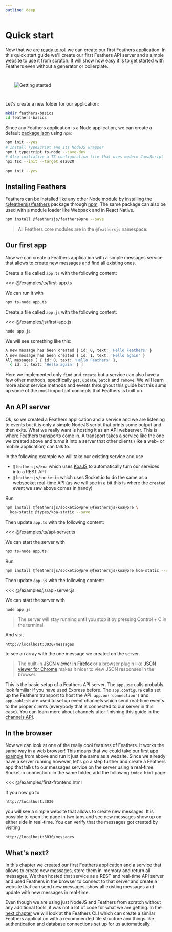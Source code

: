 ```yaml
---
outline: deep
---
```


# Quick start

Now that we are [ready to roll](./setup.md) we can create our first Feathers application. In this quick start guide we'll create our first Feathers API server and a simple website to use it from scratch. It will show how easy it is to get started with Feathers even without a generator or boilerplate.

<img style="margin: 2em;" src="/img/main-character-bench.svg" alt="Getting started">

Let's create a new folder for our application:

```sh
mkdir feathers-basics
cd feathers-basics
```

Since any Feathers application is a Node application, we can create a default [package.json](https://docs.npmjs.com/files/package.json) using `npm`:

<Tabs>

<Tab name="TypeScript" global-id="ts">

```sh
npm init --yes
# Install TypeScript and its NodeJS wrapper
npm i typescript ts-node --save-dev
# Also initialize a TS configuration file that uses modern JavaScript
npx tsc --init --target es2020
```

</Tab>

<Tab name="JavaScript" global-id="js">

```sh
npm init --yes
```

</Tab>

</Tabs>

## Installing Feathers

Feathers can be installed like any other Node module by installing the [@feathersjs/feathers](https://www.npmjs.com/package/@feathersjs/feathers) package through [npm](https://www.npmjs.com). The same package can also be used with a module loader like Webpack and in React Native.

```sh
npm install @feathersjs/feathers@pre --save
```

<BlockQuote type="note">

All Feathers core modules are in the `@feathersjs` namespace.

</BlockQuote>

## Our first app

Now we can create a Feathers application with a simple messages service that allows to create new messages and find all existing ones.

<Tabs>

<Tab name="TypeScript" global-id="ts" class="pt-0.5">

Create a file called `app.ts` with the following content:

<<< @/examples/ts/first-app.ts

We can run it with

```sh
npx ts-node app.ts
```

</Tab>
<Tab name="JavaScript" global-id="js" class="pt-0.5">

Create a file called `app.js` with the following content:

<<< @/examples/js/first-app.js

```sh
node app.js
```

</Tab>

</Tabs>

We will see something like this:

```sh
A new message has been created { id: 0, text: 'Hello Feathers' }
A new message has been created { id: 1, text: 'Hello again' }
All messages [ { id: 0, text: 'Hello Feathers' },
  { id: 1, text: 'Hello again' } ]
```

Here we implemented only `find` and `create` but a service can also have a few other methods, specifically `get`, `update`, `patch` and `remove`. We will learn more about service methods and events throughout this guide but this sums up some of the most important concepts that Feathers is built on.

## An API server

Ok, so we created a Feathers application and a service and we are listening to events but it is only a simple NodeJS script that prints some output and then exits. What we really want is hosting it as an API webserver. This is where Feathers transports come in. A transport takes a service like the one we created above and turns it into a server that other clients (like a web- or mobile application) can talk to.

In the following example we will take our existing service and use

- `@feathersjs/koa` which uses [KoaJS](https://koajs.com/) to automatically turn our services into a REST API
- `@feathersjs/socketio` which uses Socket.io to do the same as a websocket real-time API (as we will see in a bit this is where the `created` event we saw above comes in handy)

<Tabs>

<Tab name="TypeScript" global-id="ts" class="pt-0.5">

Run

```sh
npm install @feathersjs/socketio@pre @feathersjs/koa@pre \
  koa-static @types/koa-static --save
```

Then update `app.ts` with the following content:

<<< @/examples/ts/api-server.ts

We can start the server with

```sh
npx ts-node app.ts
```

</Tab>


<Tab name="JavaScript" global-id="js" class="pt-0.5">

Run

```sh
npm install @feathersjs/socketio@pre @feathersjs/koa@pre koa-static --save
```

Then update `app.js` with the following content:

<<< @/examples/js/api-server.js

We can start the server with

```sh
node app.js
```

</Tab>

</Tabs>

<BlockQuote type="info">

The server will stay running until you stop it by pressing Control + C in the terminal.

</BlockQuote>

And visit

```
http://localhost:3030/messages
```

to see an array with the one message we created on the server.

<BlockQuote>

The built-in [JSON viewer in Firefox](https://developer.mozilla.org/en-US/docs/Tools/JSON_viewer) or a browser plugin like [JSON viewer for Chrome](https://chrome.google.com/webstore/detail/json-viewer/gbmdgpbipfallnflgajpaliibnhdgobh) makes it nicer to view JSON responses in the browser.


</BlockQuote>


This is the basic setup of a Feathers API server. The `app.use` calls probably look familiar if you have used Express before. The `app.configure` calls set up the Feathers transport to host the API. `app.on('connection')` and `app.publish` are used to set up event channels which send real-time events to the proper clients (everybody that is connected to our server in this case). You can learn more about channels after finishing this guide in the [channels API](../../api/channels.md).

## In the browser

Now we can look at one of the really cool features of Feathers. It works the same way in a web browser! This means that we could take [our first app example](#our-first-app) from above and run it just the same as a website. Since we already have a server running however, let's go a step further and create a Feathers app that talks to our messages service on the server using a real-time Socket.io connection. In the same folder, add the following `index.html` page:

<<< @/examples/first-frontend.html

If you now go to

```
http://localhost:3030
```

you will see a simple website that allows to create new messages. It is possible to open the page in two tabs and see new messages show up on either side in real-time. You can verify that the messages got created by visiting

```
http://localhost:3030/messages
```

## What's next?

In this chapter we created our first Feathers application and a service that allows to create new messages, store them in-memory and return all messages. We then hosted that service as a REST and real-time API server and used Feathers in the browser to connect to that server and create a website that can send new messages, show all existing messages and update with new messages in real-time.

Even though we are using just NodeJS and Feathers from scratch without any additional tools, it was not a lot of code for what we are getting. In the [next chapter](./generator.md) we will look at the Feathers CLI which can create a similar Feathers application with a recommended file structure and things like authentication and database connections set up for us automatically.
